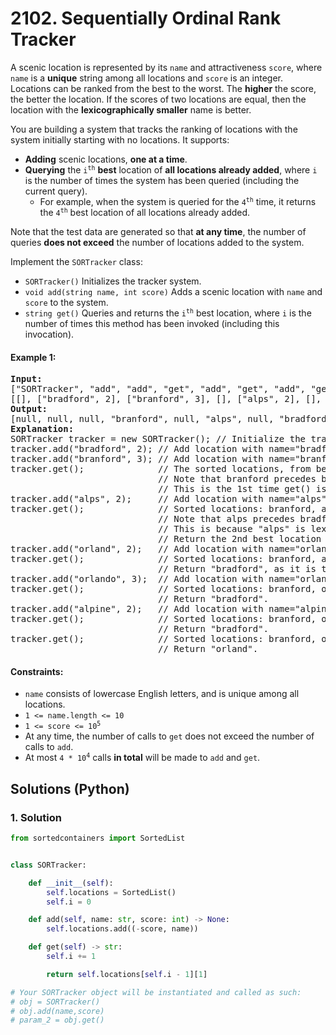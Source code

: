 # 2102. Sequentially Ordinal Rank Tracker
A scenic location is represented by its `name` and attractiveness `score`, where `name` is a **unique** string among all locations and `score` is an integer. Locations can be ranked from the best to the worst. The **higher** the score, the better the location. If the scores of two locations are equal, then the location with the **lexicographically smaller** name is better.

You are building a system that tracks the ranking of locations with the system initially starting with no locations. It supports:

* **Adding** scenic locations, **one at a time**.
* **Querying** the <code>i<sup>th</sup></code> **best** location of **all locations already added**, where `i` is the number of times the system has been queried (including the current query).
    * For example, when the system is queried for the <code>4<sup>th</sup></code> time, it returns the <code>4<sup>th</sup></code> best location of all locations already added.

Note that the test data are generated so that **at any time**, the number of queries **does not exceed** the number of locations added to the system.

Implement the `SORTracker` class:

* `SORTracker()` Initializes the tracker system.
* `void add(string name, int score)` Adds a scenic location with `name` and `score` to the system.
* `string get()` Queries and returns the <code>i<sup>th</sup></code> best location, where `i` is the number of times this method has been invoked (including this invocation).

#### Example 1:
<pre>
<strong>Input:</strong>
["SORTracker", "add", "add", "get", "add", "get", "add", "get", "add", "get", "add", "get", "get"]
[[], ["bradford", 2], ["branford", 3], [], ["alps", 2], [], ["orland", 2], [], ["orlando", 3], [], ["alpine", 2], [], []]
<strong>Output:</strong>
[null, null, null, "branford", null, "alps", null, "bradford", null, "bradford", null, "bradford", "orland"]
<strong>Explanation:</strong>
SORTracker tracker = new SORTracker(); // Initialize the tracker system.
tracker.add("bradford", 2); // Add location with name="bradford" and score=2 to the system.
tracker.add("branford", 3); // Add location with name="branford" and score=3 to the system.
tracker.get();              // The sorted locations, from best to worst, are: branford, bradford.
                            // Note that branford precedes bradford due to its higher score (3 > 2).
                            // This is the 1st time get() is called, so return the best location: "branford".
tracker.add("alps", 2);     // Add location with name="alps" and score=2 to the system.
tracker.get();              // Sorted locations: branford, alps, bradford.
                            // Note that alps precedes bradford even though they have the same score (2).
                            // This is because "alps" is lexicographically smaller than "bradford".
                            // Return the 2nd best location "alps", as it is the 2nd time get() is called.
tracker.add("orland", 2);   // Add location with name="orland" and score=2 to the system.
tracker.get();              // Sorted locations: branford, alps, bradford, orland.
                            // Return "bradford", as it is the 3rd time get() is called.
tracker.add("orlando", 3);  // Add location with name="orlando" and score=3 to the system.
tracker.get();              // Sorted locations: branford, orlando, alps, bradford, orland.
                            // Return "bradford".
tracker.add("alpine", 2);   // Add location with name="alpine" and score=2 to the system.
tracker.get();              // Sorted locations: branford, orlando, alpine, alps, bradford, orland.
                            // Return "bradford".
tracker.get();              // Sorted locations: branford, orlando, alpine, alps, bradford, orland.
                            // Return "orland".
</pre>

#### Constraints:
* `name` consists of lowercase English letters, and is unique among all locations.
* `1 <= name.length <= 10`
* <code>1 <= score <= 10<sup>5</sup></code>
* At any time, the number of calls to `get` does not exceed the number of calls to `add`.
* At most <code>4 * 10<sup>4</sup></code> calls **in total** will be made to `add` and `get`.

## Solutions (Python)

### 1. Solution
```Python
from sortedcontainers import SortedList


class SORTracker:

    def __init__(self):
        self.locations = SortedList()
        self.i = 0

    def add(self, name: str, score: int) -> None:
        self.locations.add((-score, name))

    def get(self) -> str:
        self.i += 1

        return self.locations[self.i - 1][1]

# Your SORTracker object will be instantiated and called as such:
# obj = SORTracker()
# obj.add(name,score)
# param_2 = obj.get()
```
